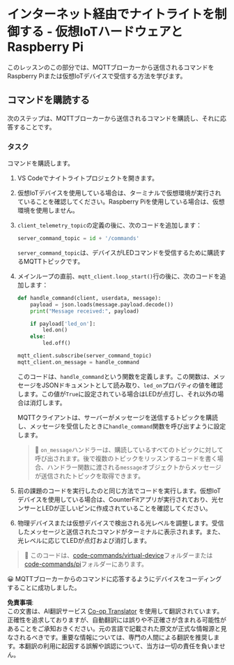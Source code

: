 <!--
CO_OP_TRANSLATOR_METADATA:
{
  "original_hash": "c527ce85d69b1a3875366ec61cbed8aa",
  "translation_date": "2025-08-24T23:00:22+00:00",
  "source_file": "1-getting-started/lessons/4-connect-internet/single-board-computer-commands.md",
  "language_code": "ja"
}
-->
# インターネット経由でナイトライトを制御する - 仮想IoTハードウェアとRaspberry Pi

このレッスンのこの部分では、MQTTブローカーから送信されるコマンドをRaspberry Piまたは仮想IoTデバイスで受信する方法を学びます。

## コマンドを購読する

次のステップは、MQTTブローカーから送信されるコマンドを購読し、それに応答することです。

### タスク

コマンドを購読します。

1. VS Codeでナイトライトプロジェクトを開きます。

1. 仮想IoTデバイスを使用している場合は、ターミナルで仮想環境が実行されていることを確認してください。Raspberry Piを使用している場合は、仮想環境を使用しません。

1. `client_telemetry_topic`の定義の後に、次のコードを追加します：

    ```python
    server_command_topic = id + '/commands'
    ```

    `server_command_topic`は、デバイスがLEDコマンドを受信するために購読するMQTTトピックです。

1. メインループの直前、`mqtt_client.loop_start()`行の後に、次のコードを追加します：

    ```python
    def handle_command(client, userdata, message):
        payload = json.loads(message.payload.decode())
        print("Message received:", payload)
    
        if payload['led_on']:
            led.on()
        else:
            led.off()
    
    mqtt_client.subscribe(server_command_topic)
    mqtt_client.on_message = handle_command
    ```

    このコードは、`handle_command`という関数を定義します。この関数は、メッセージをJSONドキュメントとして読み取り、`led_on`プロパティの値を確認します。この値が`True`に設定されている場合はLEDが点灯し、それ以外の場合は消灯します。

    MQTTクライアントは、サーバーがメッセージを送信するトピックを購読し、メッセージを受信したときに`handle_command`関数を呼び出すように設定します。

    > 💁 `on_message`ハンドラーは、購読しているすべてのトピックに対して呼び出されます。後で複数のトピックをリッスンするコードを書く場合、ハンドラー関数に渡される`message`オブジェクトからメッセージが送信されたトピックを取得できます。

1. 前の課題のコードを実行したのと同じ方法でコードを実行します。仮想IoTデバイスを使用している場合は、CounterFitアプリが実行されており、光センサーとLEDが正しいピンに作成されていることを確認してください。

1. 物理デバイスまたは仮想デバイスで検出される光レベルを調整します。受信したメッセージと送信されたコマンドがターミナルに表示されます。また、光レベルに応じてLEDが点灯および消灯します。

> 💁 このコードは、[code-commands/virtual-device](../../../../../1-getting-started/lessons/4-connect-internet/code-commands/virtual-device)フォルダーまたは[code-commands/pi](../../../../../1-getting-started/lessons/4-connect-internet/code-commands/pi)フォルダーにあります。

😀 MQTTブローカーからのコマンドに応答するようにデバイスをコーディングすることに成功しました。

**免責事項**:  
この文書は、AI翻訳サービス [Co-op Translator](https://github.com/Azure/co-op-translator) を使用して翻訳されています。正確性を追求しておりますが、自動翻訳には誤りや不正確さが含まれる可能性があることをご承知おきください。元の言語で記載された原文が正式な情報源と見なされるべきです。重要な情報については、専門の人間による翻訳を推奨します。本翻訳の利用に起因する誤解や誤認について、当方は一切の責任を負いません。